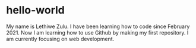 # hello-world
My name is Lethiwe Zulu. I have been learning how to code since February 2021. Now I am learning how to use Github by making my first repository. 
I am currently focusing on web development.
